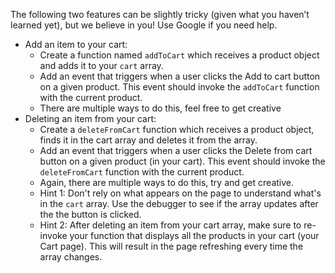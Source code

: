 
The following two features can be slightly tricky (given what you haven’t learned yet), but we believe in you! Use Google if you need help.

  

-   Add an item to your cart:
	-   Create a function named `addToCart` which receives a product object and adds it to your `cart` array.
	-   Add an event that triggers when a user clicks the Add to cart button on a given product. This event should invoke the `addToCart` function with the current product.
	-   There are multiple ways to do this, feel free to get creative
-   Deleting an item from your cart:
	-   Create a `deleteFromCart` function which receives a product object, finds it in the cart array and deletes it from the array.
	-   Add an event that triggers when a user clicks the Delete from cart button on a given product (in your cart). This event should invoke the `deleteFromCart` function with the current product.
	-   Again, there are multiple ways to do this, try and get creative.
	-   Hint 1: Don't rely on what appears on the page to understand what's in the `cart` array. Use the debugger to see if the array updates after the the button is clicked.
	-   Hint 2: After deleting an item from your cart array, make sure to re-invoke your function that displays all the products in your cart (your Cart page). This will result in the page refreshing every time the array changes.
